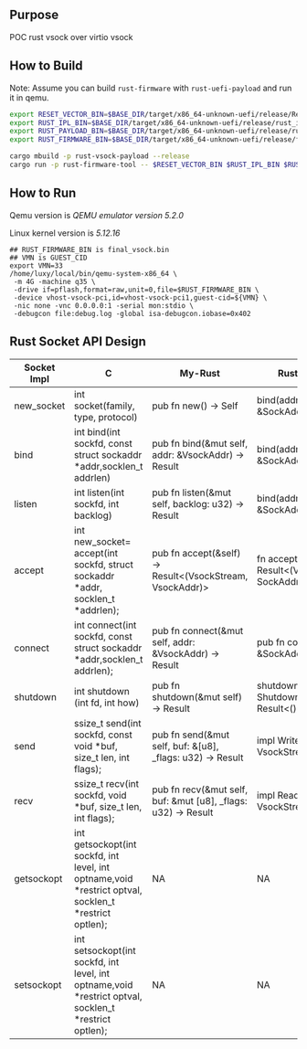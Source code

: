 ## Purpose

POC rust vsock over virtio vsock

## How to Build

Note: Assume you can build `rust-firmware` with `rust-uefi-payload` and run it in qemu.

```bash
export RESET_VECTOR_BIN=$BASE_DIR/target/x86_64-unknown-uefi/release/ResetVector.bin
export RUST_IPL_BIN=$BASE_DIR/target/x86_64-unknown-uefi/release/rust_ipl.efi
export RUST_PAYLOAD_BIN=$BASE_DIR/target/x86_64-unknown-uefi/release/rust-vsock-payload.efi
export RUST_FIRMWARE_BIN=$BASE_DIR/target/x86_64-unknown-uefi/release/final_vsock.bin

cargo mbuild -p rust-vsock-payload --release
cargo run -p rust-firmware-tool -- $RESET_VECTOR_BIN $RUST_IPL_BIN $RUST_PAYLOAD_BIN $RUST_FIRMWARE_BIN

```

## How to Run

Qemu version is *QEMU emulator version 5.2.0*

Linux kernel version is *5.12.16*

```
## RUST_FIRMWARE_BIN is final_vsock.bin
## VMN is GUEST_CID
export VMN=33
/home/luxy/local/bin/qemu-system-x86_64 \
 -m 4G -machine q35 \
 -drive if=pflash,format=raw,unit=0,file=$RUST_FIRMWARE_BIN \
 -device vhost-vsock-pci,id=vhost-vsock-pci1,guest-cid=${VMN} \
 -nic none -vnc 0.0.0.0:1 -serial mon:stdio \
 -debugcon file:debug.log -global isa-debugcon.iobase=0x402
```

## Rust Socket API Design

| Socket Impl | C                                                                                                     | My-Rust                                                              | Rust-Vsock                                          | Python                                               |
| ----------- | ----------------------------------------------------------------------------------------------------- | -------------------------------------------------------------------- | --------------------------------------------------- | ---------------------------------------------------- |
| new_socket  | int socket(family, type, protocol)                                                                    | pub fn new() -> Self                                                 | bind(addr: &SockAddr) -> Result                     | socket.socket(familiy, type, proto, fileno)          |
| bind        | int bind(int sockfd, const struct sockaddr *addr,socklen_t addrlen)                                   | pub fn bind(&mut self, addr: &VsockAddr) -> Result                   | bind(addr: &SockAddr) -> Result                     | socket.bind(address)                                 |
| listen      | int listen(int sockfd, int backlog)                                                                   | pub fn listen(&mut self, backlog: u32) -> Result                     | bind(addr: &SockAddr) -> Result<VsockListener>      | socket.listen([backlog])                             |
| accept      | int new_socket= accept(int sockfd, struct sockaddr *addr, socklen_t *addrlen);                        | pub fn accept(&self) -> Result<(VsockStream, VsockAddr)>             | fn accept(&self) -> Result<(VsockStream, SockAddr)> | socket.accept()                                      |
| connect     | int connect(int sockfd, const struct sockaddr *addr,socklen_t addrlen);                               | pub fn connect(&mut self, addr: &VsockAddr) -> Result                | pub fn connect(addr: &SockAddr) -> Result<Self>     | socket.connect(address)                              |
| shutdown    | int shutdown (int fd, int how)                                                                        | pub fn shutdown(&mut self) -> Result                                 | shutdown(&self, how: Shutdown) -> Result<()>        | socket.shutdown(how)                                 |
| send        | ssize_t send(int sockfd, const void *buf, size_t len, int flags);                                     | pub fn send(&mut self, buf: &[u8], _flags: u32) -> Result<usize>     | impl Write for VsockStream {                        | socket.send(bytes[, flags])                          |
| recv        | ssize_t recv(int sockfd, void *buf, size_t len, int flags);                                           | pub fn recv(&mut self, buf: &mut [u8], _flags: u32) -> Result<usize> | impl Read for VsockStream                           | socket.recv(bufsize[, flags])                        |
| getsockopt  | int getsockopt(int sockfd, int level, int optname,void *restrict optval, socklen_t *restrict optlen); | NA                                                                   | NA                                                  | socket.getsockopt(level, optname[, buflen])          |
| setsockopt  | int setsockopt(int sockfd, int level, int optname,void *restrict optval, socklen_t *restrict optlen); | NA                                                                   | NA                                                  | socket.setsockopt(level, optname, None, optlen: int) |
